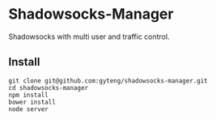 Shadowsocks-Manager
===================

Shadowsocks with multi user and traffic control.

Install
-------

    git clone git@github.com:gyteng/shadowsocks-manager.git
    cd shadowsocks-manager
    npm install
    bower install
    node server
